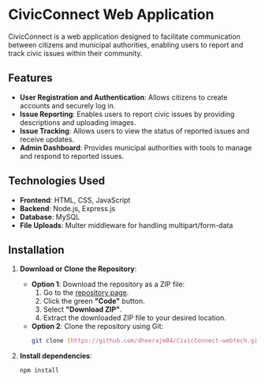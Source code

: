 
# CivicConnect Web Application

CivicConnect is a web application designed to facilitate communication between citizens and municipal authorities, enabling users to report and track civic issues within their community.

## Features

- **User Registration and Authentication**: Allows citizens to create accounts and securely log in.
- **Issue Reporting**: Enables users to report civic issues by providing descriptions and uploading images.
- **Issue Tracking**: Allows users to view the status of reported issues and receive updates.
- **Admin Dashboard**: Provides municipal authorities with tools to manage and respond to reported issues.

## Technologies Used

- **Frontend**: HTML, CSS, JavaScript
- **Backend**: Node.js, Express.js
- **Database**: MySQL
- **File Uploads**: Multer middleware for handling multipart/form-data

## Installation

1. **Download or Clone the Repository**:
   - **Option 1**: Download the repository as a ZIP file:
     1. Go to the [repository page](https://github.com/Deeksha2804/Webtech-CivicConnect-project).
     2. Click the green **"Code"** button.
     3. Select **"Download ZIP"**.
     4. Extract the downloaded ZIP file to your desired location.
   - **Option 2**: Clone the repository using Git:
     ```bash
     git clone [https://github.com/dheerajm04/CivicConnect-webtech.git]
     ```

2. **Install dependencies**:
   ```bash
   npm install

